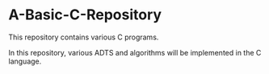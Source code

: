 # A-Basic-C-Repository
This repository contains various C programs. 

In this repository, various ADTS and algorithms will be implemented in the C language.
